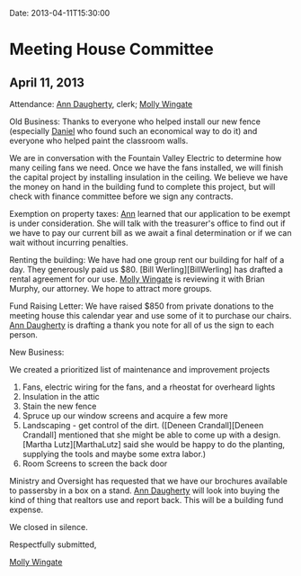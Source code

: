 Date: 2013-04-11T15:30:00

# Meeting House Committee
## April 11, 2013
Attendance:  [Ann Daugherty][AnnDaugherty], clerk; [Molly Wingate][MollyWingate]

Old Business:
Thanks to everyone who helped install our new fence (especially [Daniel][DanielKidney] 
who found such an economical way to do it) and everyone who helped paint 
the classroom walls.  

We are in conversation with the Fountain Valley Electric to determine how many 
ceiling fans we need.  Once we have the fans installed, we will finish the capital 
project by installing insulation in the ceiling.  We believe we have the money on 
hand in the building fund to complete this project, but will check with finance 
committee before we sign any contracts.

Exemption on property taxes:  [Ann][AnnDaugherty] learned that our 
application to be exempt is under consideration.  She will talk with 
the treasurer's office to find out if we have to pay our current bill 
as we await a final determination or if we can wait without incurring penalties.

Renting the building:  We have had one group rent our building for half of a 
day. They generously paid us $80. [Bill Werling][BillWerling] has drafted a 
rental agreement for our use.  [Molly Wingate][MollyWingate] is reviewing it 
with Brian Murphy, our attorney.  We hope to attract more groups.

Fund Raising Letter:  We have raised $850 from private donations to the meeting 
house this calendar year and use some of it to purchase our chairs. 
[Ann Daugherty][AnnDaugherty] is drafting a thank you note for all of us the sign 
to each person.

New Business:

  We created a prioritized list of maintenance and improvement projects

  1. Fans, electric wiring for the fans, and a rheostat for overheard lights
  1. Insulation in the attic
  1. Stain the new fence 
  1. Spruce up our window screens and acquire a few more
  1. Landscaping - get control of the dirt.  ([Deneen Crandall][Deneen Crandall] 
     mentioned that she might be able to come up with a design.
     [Martha Lutz][MarthaLutz] said she would be happy to do the planting,
     supplying the tools and maybe some extra labor.)
  1. Room Screens to screen the back door 

Ministry and Oversight has requested that we have our brochures available to 
passersby in a box on a stand.  [Ann Daugherty][AnnDaugherty] will look into 
buying the kind of thing that realtors use and report back.  This will be a 
building fund expense. 

We closed in silence.

Respectfully submitted,

[Molly Wingate][MollyWingate]

[AnnDaugherty]: /Friends/AnnDaugherty
[DanielKidney]: /Friends/DanielKidney
[MollyWingate]: /Friends/MollyWingate
